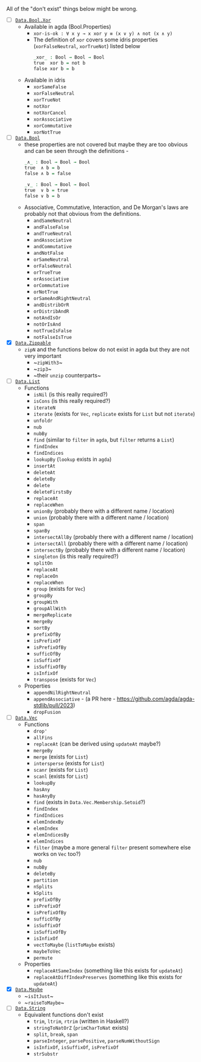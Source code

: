 All of the "don't exist" things below might be wrong.

- [ ] [`Data.Bool.Xor`](https://github.com/idris-lang/Idris2/blob/main/libs/base/Data/Bool/Xor.idr)
  - Available in agda (Bool.Properties)
    - `xor-is-ok : ∀ x y → x xor y ≡ (x ∨ y) ∧ not (x ∧ y)`
    - The definition of `xor` covers some idris properties (`xorFalseNeutral`, `xorTrueNot`) listed below
      ```agda
      _xor_ : Bool → Bool → Bool
      true  xor b = not b
      false xor b = b
      ```
  - Available in idris
    - `xorSameFalse`
    - `xorFalseNeutral`
    - `xorTrueNot`
    - `notXor`
    - `notXorCancel`
    - `xorAssociative`
    - `xorCommutative`
    - `xorNotTrue`
- [ ] [`Data.Bool`](https://github.com/idris-lang/Idris2/blob/main/libs/base/Data/Bool.idr)
  - these properties are not covered but maybe they are too obvious and can be seen through the definitions -
    ```agda
    _∧_ : Bool → Bool → Bool
    true  ∧ b = b
    false ∧ b = false

    _∨_ : Bool → Bool → Bool
    true  ∨ b = true
    false ∨ b = b
    ```
  - Associative, Commutative, Interaction, and De Morgan's laws are probably not that obvious from the definitions.
    - `andSameNeutral`
    - `andFalseFalse`
    - `andTrueNeutral`
    - `andAssociative`
    - `andCommutative`
    - `andNotFalse`
    - `orSameNeutral`
    - `orFalseNeutral`
    - `orTrueTrue`
    - `orAssociative`
    - `orCommutative`
    - `orNotTrue`
    - `orSameAndRightNeutral`
    - `andDistribOrR`
    - `orDistribAndR`
    - `notAndIsOr`
    - `notOrIsAnd`
    - `notTrueIsFalse`
    - `notFalseIsTrue`
- [X] [`Data.Zippable`](https://github.com/idris-lang/Idris2/blob/main/libs/base/Data/Zippable.idr)
  - `zipN` and the functions below do not exist in agda but they are not very important
    - ~`zipWith3`~
    - ~`zip3`~
    - ~their `unzip` counterparts~
- [ ] [`Data.List`](https://github.com/idris-lang/Idris2/blob/main/libs/base/Data/List.idr)
  - Functions
    - `isNil` (is this really required?)
    - `isCons` (is this really required?)
    - `iterateN`
    - `iterate` (exists for `Vec`, `replicate` exists for `List` but not `iterate`)
    - `unfoldr`
    - `nub`
    - `nubBy`
    - `find` (similar to `filter` in `agda`, but `filter` returns a `List`)
    - `findIndex`
    - `findIndices`
    - `lookupBy` (`lookup` exists in `agda`)
    - `insertAt`
    - `deleteAt`
    - `deleteBy`
    - `delete`
    - `deleteFirstsBy`
    - `replaceAt`
    - `replaceWhen`
    - `unionBy` (probably there with a different name / location)
    - `union` (probably there with a different name / location)
    - `span`
    - `spanBy`
    - `intersectAllBy` (probably there with a different name / location)
    - `intersectAll` (probably there with a different name / location)
    - `intersectBy` (probably there with a different name / location)
    - `singleton` (is this really required?)
    - `splitOn`
    - `replaceAt`
    - `replaceOn`
    - `replaceWhen`
    - `group` (exists for `Vec`)
    - `groupBy`
    - `groupWith`
    - `groupAllWith`
    - `mergeReplicate`
    - `mergeBy`
    - `sortBy`
    - `prefixOfBy`
    - `isPrefixOf`
    - `isPrefixOfBy`
    - `sufficOfBy`
    - `isSuffixOf`
    - `isSuffixOfBy`
    - `isInfixOf`
    - `transpose` (exists for `Vec`)
  - Properties
    - `appendNilRightNeutral`
    - `appendAssociative` - (a PR here - https://github.com/agda/agda-stdlib/pull/2023)
    - `dropFusion`
- [ ] [`Data.Vec`](https://github.com/idris-lang/Idris2/blob/main/libs/base/Data/Vect.idr)
    - Functions
      - `drop'`
      - `allFins` 
      - `replaceAt` (can be derived using `updateAt` maybe?)
      - `mergeBy`
      - `merge` (exists for `List`)
      - `intersperse` (exists for `List`)
      - `scanr` (exists for `List`)
      - `scanl` (exists for `List`)
      - `lookupBy`
      - `hasAny`
      - `hasAnyBy`
      - `find` (exists in `Data.Vec.Membership.Setoid`?)
      - `findIndex`
      - `findIndices`
      - `elemIndexBy`
      - `elemIndex`
      - `elemIndicesBy`
      - `elemIndices`
      - `filter` (maybe a more general `filter` present somewhere else works on `Vec` too?) 
      - `nub`
      - `nubBy`
      - `deleteBy`
      - `partition`
      - `nSplits`
      - `kSplits`
      - `prefixOfBy`
      - `isPrefixOf`
      - `isPrefixOfBy`
      - `sufficOfBy`
      - `isSuffixOf`
      - `isSuffixOfBy`
      - `isInfixOf`
      - `vectToMaybe` (`listToMaybe` exists)
      - `maybeToVec`
      - `permute`
    - Properties
      - `replaceAtSameIndex` (something like this exists for `updateAt`)
      - `replaceAtDiffIndexPreserves` (something like this exists for `updateAt`)
- [x] [`Data.Maybe`](https://github.com/idris-lang/Idris2/blob/main/libs/base/Data/Maybe.idr)
  - ~`isItJust`~
  - ~`raiseToMaybe`~
- [ ] [`Data.String`](https://github.com/idris-lang/Idris2/blob/main/libs/base/Data/String.idr)
  - Equivalent functions don't exist
    - `trim`, `ltrim`, `rtrim` (written in Haskell?)
    - `stringToNatOrZ` (`primCharToNat` exists)
    - `split`, `break`, `span`
    - `parseInteger`, `parsePositive`, `parseNumWithoutSign`
    - `isInfixOf`, `isSuffixOf`, `isPrefixOf`
    - `strSubstr`
